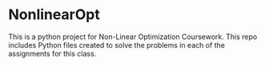 # NonlinearOpt

This is a python project for Non-Linear Optimization Coursework. This repo includes Python files created to solve the problems in  each of the assignments for this class.
